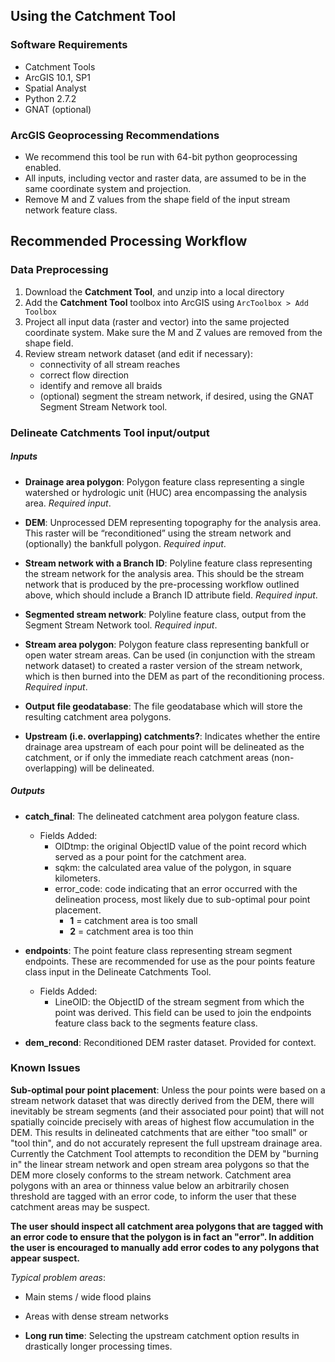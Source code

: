 ## Using the Catchment Tool

### Software Requirements
* Catchment Tools
* ArcGIS 10.1, SP1
* Spatial Analyst
* Python 2.7.2
* GNAT (optional)

### ArcGIS Geoprocessing Recommendations
* We recommend this tool be run with 64-bit python geoprocessing enabled.
* All inputs, including vector and raster data, are assumed to be in the same coordinate system and projection. 
* Remove M and Z values from the shape field of the input stream network feature class.

## Recommended Processing Workflow
### Data Preprocessing
1. Download the **Catchment Tool**, and unzip into a local directory
2. Add the **Catchment Tool** toolbox into ArcGIS using `ArcToolbox > Add Toolbox`
2. Project all input data (raster and vector) into the same projected coordinate system. Make sure the M and Z values 
are removed from the shape field.
3. Review stream network dataset (and edit if necessary):
    * connectivity of all stream reaches
    * correct flow direction
    * identify and remove all braids
    * (optional) segment the stream network, if desired, using the GNAT Segment Stream Network tool.

### Delineate Catchments Tool input/output
##### *Inputs*

* **Drainage area polygon**: Polygon feature class representing a single watershed or hydrologic unit (HUC) area encompassing the analysis area. *Required input*.

* **DEM**: Unprocessed DEM representing topography for the analysis area. This raster will be “reconditioned” using the stream network and (optionally) the bankfull polygon. *Required input*.

* **Stream network with a Branch ID**: Polyline feature class representing the stream network for the analysis area. This should be the stream network that is produced by the pre-processing workflow outlined above, which should include a Branch ID attribute field. *Required input*.

* **Segmented stream network**: Polyline feature class, output from the Segment Stream Network tool. *Required input*.

* **Stream area polygon**: Polygon feature class representing bankfull or open water stream areas. Can be used (in conjunction with the stream network dataset) to created a raster version of the stream network, which is then burned into the DEM as part of the reconditioning process. *Required input*.

* **Output file geodatabase**: The file geodatabase which will store the resulting catchment area polygons.

* **Upstream (i.e. overlapping) catchments?**: Indicates whether the entire drainage area upstream of each pour point will be delineated as the catchment,
 or if only the immediate reach catchment areas (non-overlapping) will be delineated.

##### *Outputs*

* **catch_final**: The delineated catchment area polygon feature class.
  * Fields Added:
    * OIDtmp: the original ObjectID value of the point record which served as a pour point for the catchment area.
    * sqkm: the calculated area value of the polygon, in square kilometers.
    * error_code: code indicating that an error occurred with the delineation process, most likely due to sub-optimal pour point placement. 
      * **1** = catchment area is too small
      * **2** = catchment area is too thin

* **endpoints**: The point feature class representing stream segment endpoints. These are recommended for use as the pour points feature class input in the Delineate Catchments Tool.
  * Fields Added:
    * LineOID: the ObjectID of the stream segment from which the point was derived. This field can be used to join the endpoints feature class back to the segments feature class.

* **dem_recond**: Reconditioned DEM raster dataset. Provided for context.

### Known Issues
**Sub-optimal pour point placement**: Unless the pour points were based on a stream network dataset that was directly derived from the DEM, there will inevitably be stream
segments (and their associated pour point) that will not spatially coincide precisely with areas of highest flow accumulation in the DEM.  This results in delineated catchments 
that are either "too small" or "tool thin", and do not accurately represent the full upstream drainage area. Currently the Catchment Tool attempts to recondition the DEM by "burning in" the linear stream network and open stream area polygons
so that the DEM more closely conforms to the stream network. Catchment area polygons with an area or thinness value below an arbitrarily chosen threshold
are tagged with an error code, to inform the user that these catchment areas may be suspect.

**The user should inspect all catchment area polygons that are tagged with an error code to ensure that the polygon
is in fact an "error". In addition the user is encouraged to manually add error codes to any polygons that appear suspect.**

_Typical problem areas_:
  * Main stems / wide flood plains
  * Areas with dense stream networks
  
* **Long run time**: Selecting the upstream catchment option results in drastically longer processing times.